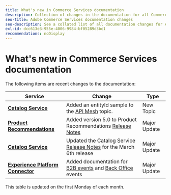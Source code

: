 ```yaml
---
title: What's new in Commerce Services documentation
description: Collection of changes in the documentation for all Commerce services
seo-title: Adobe Commerce Services documentation changes
seo-description: See a collated list of all documentation changes for Adobe Commerce Services and integration services.
exl-id: dcc613e3-955e-4006-9984-bf05289d3bc1
recommendations: noDisplay
---
```

# What's new in Commerce Services documentation

The following items are recent changes to the documentation:

|   Service    |    Change   |   Type    |
| -- | -- | -- |
| [**Catalog Service**](../catalog-service/guide-overview.md) | Added an entityId sample to the [API Mesh](../catalog-service/mesh.md) topic.| New Topic |
| [**Product Recommendations**](../product-recommendations/guide-overview.md) | Added version 5.0 to Product Recommendations [Release Notes](../product-recommendations/release-notes.md)| Major Update |
| [**Catalog Service**](../catalog-service/guide-overview.md) | Updated the Catalog Service [Release Notes](../catalog-service/release-notes.md) for the March 6th release| Major Update |
| [**Experience Platform Connector**](../experience-platform-connector/overview.md) | Added documentation for [B2B events](https://experienceleague.adobe.com/docs/commerce-merchant-services/experience-platform-connector/event-forwarding/events.html#b2b-events) and [Back Office](https://experienceleague.adobe.com/docs/commerce-merchant-services/experience-platform-connector/event-forwarding/events.html#back-office-events) events| Major Update |

This table is updated on the first Monday of each month.
